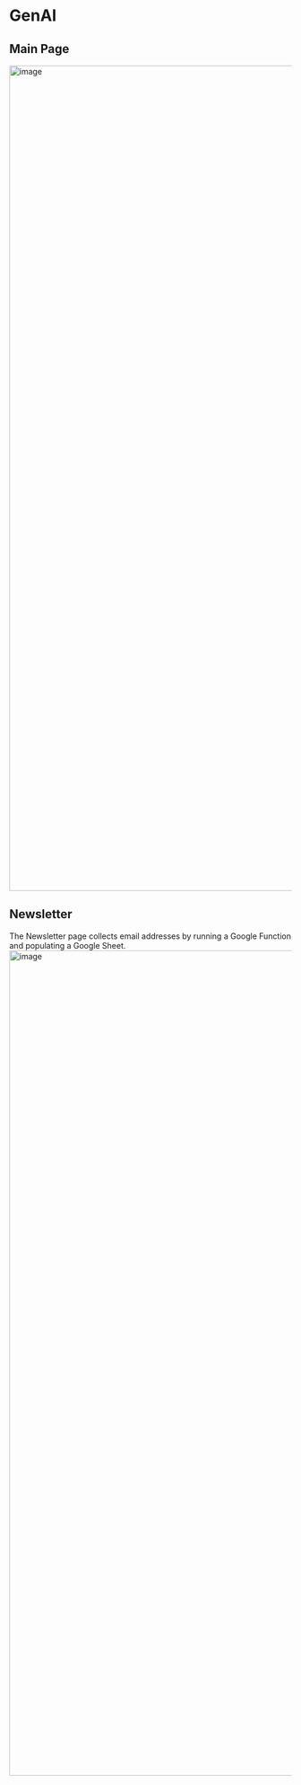 # GenAI
## Main Page
<img width="1470" alt="image" src="https://github.com/dkm321/GenAI/assets/136477242/7b348c57-4abc-4a7b-987f-3532fc65e762">

## Newsletter
The Newsletter page collects email addresses by running a Google Function and populating a Google Sheet.
<img width="1470" alt="image" src="https://github.com/dkm321/GenAI/assets/136477242/9a7816df-714a-4db3-a33f-ba500d6b98f9">

